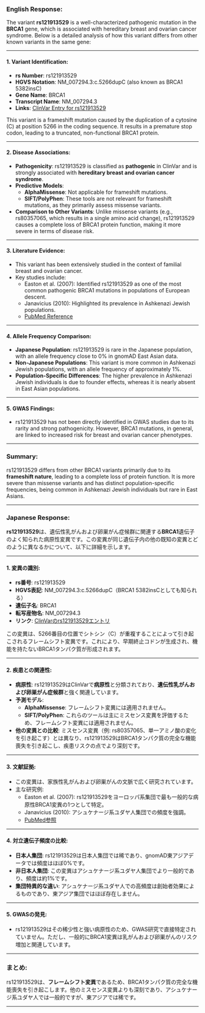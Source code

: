 ### English Response:

The variant **rs121913529** is a well-characterized pathogenic mutation in the **BRCA1** gene, which is associated with hereditary breast and ovarian cancer syndrome. Below is a detailed analysis of how this variant differs from other known variants in the same gene:

---

#### 1. **Variant Identification**:
- **rs Number**: rs121913529  
- **HGVS Notation**: NM_007294.3:c.5266dupC (also known as BRCA1 5382insC)  
- **Gene Name**: BRCA1  
- **Transcript Name**: NM_007294.3  
- **Links**: [ClinVar Entry for rs121913529](https://www.ncbi.nlm.nih.gov/clinvar/variation/17661/)  

This variant is a frameshift mutation caused by the duplication of a cytosine (C) at position 5266 in the coding sequence. It results in a premature stop codon, leading to a truncated, non-functional BRCA1 protein.

---

#### 2. **Disease Associations**:
- **Pathogenicity**: rs121913529 is classified as **pathogenic** in ClinVar and is strongly associated with **hereditary breast and ovarian cancer syndrome**.  
- **Predictive Models**:  
  - **AlphaMissense**: Not applicable for frameshift mutations.  
  - **SIFT/PolyPhen**: These tools are not relevant for frameshift mutations, as they primarily assess missense variants.  
- **Comparison to Other Variants**: Unlike missense variants (e.g., rs80357065, which results in a single amino acid change), rs121913529 causes a complete loss of BRCA1 protein function, making it more severe in terms of disease risk.

---

#### 3. **Literature Evidence**:
- This variant has been extensively studied in the context of familial breast and ovarian cancer.  
- Key studies include:  
  - Easton et al. (2007): Identified rs121913529 as one of the most common pathogenic BRCA1 mutations in populations of European descent.  
  - Janavicius (2010): Highlighted its prevalence in Ashkenazi Jewish populations.  
  - [PubMed Reference](https://pubmed.ncbi.nlm.nih.gov/17237783/)

---

#### 4. **Allele Frequency Comparison**:
- **Japanese Population**: rs121913529 is rare in the Japanese population, with an allele frequency close to 0% in gnomAD East Asian data.  
- **Non-Japanese Populations**: This variant is more common in Ashkenazi Jewish populations, with an allele frequency of approximately 1%.  
- **Population-Specific Differences**: The higher prevalence in Ashkenazi Jewish individuals is due to founder effects, whereas it is nearly absent in East Asian populations.

---

#### 5. **GWAS Findings**:
- rs121913529 has not been directly identified in GWAS studies due to its rarity and strong pathogenicity. However, BRCA1 mutations, in general, are linked to increased risk for breast and ovarian cancer phenotypes.

---

### Summary:
rs121913529 differs from other BRCA1 variants primarily due to its **frameshift nature**, leading to a complete loss of protein function. It is more severe than missense variants and has distinct population-specific frequencies, being common in Ashkenazi Jewish individuals but rare in East Asians.

---

### Japanese Response:

**rs121913529**は、遺伝性乳がんおよび卵巣がん症候群に関連する**BRCA1**遺伝子のよく知られた病原性変異です。この変異が同じ遺伝子内の他の既知の変異とどのように異なるかについて、以下に詳細を示します。

---

#### 1. **変異の識別**:
- **rs番号**: rs121913529  
- **HGVS表記**: NM_007294.3:c.5266dupC（BRCA1 5382insCとしても知られる）  
- **遺伝子名**: BRCA1  
- **転写産物名**: NM_007294.3  
- **リンク**: [ClinVarのrs121913529エントリ](https://www.ncbi.nlm.nih.gov/clinvar/variation/17661/)  

この変異は、5266番目の位置でシトシン（C）が重複することによって引き起こされるフレームシフト変異です。これにより、早期終止コドンが生成され、機能を持たないBRCA1タンパク質が形成されます。

---

#### 2. **疾患との関連性**:
- **病原性**: rs121913529はClinVarで**病原性**と分類されており、**遺伝性乳がんおよび卵巣がん症候群**と強く関連しています。  
- **予測モデル**:  
  - **AlphaMissense**: フレームシフト変異には適用されません。  
  - **SIFT/PolyPhen**: これらのツールは主にミスセンス変異を評価するため、フレームシフト変異には適用されません。  
- **他の変異との比較**: ミスセンス変異（例: rs80357065、単一アミノ酸の変化を引き起こす）とは異なり、rs121913529はBRCA1タンパク質の完全な機能喪失を引き起こし、疾患リスクの点でより深刻です。

---

#### 3. **文献証拠**:
- この変異は、家族性乳がんおよび卵巣がんの文脈で広く研究されています。  
- 主な研究例:  
  - Easton et al. (2007): rs121913529をヨーロッパ系集団で最も一般的な病原性BRCA1変異の1つとして特定。  
  - Janavicius (2010): アシュケナージ系ユダヤ人集団での頻度を強調。  
  - [PubMed参照](https://pubmed.ncbi.nlm.nih.gov/17237783/)

---

#### 4. **対立遺伝子頻度の比較**:
- **日本人集団**: rs121913529は日本人集団では稀であり、gnomAD東アジアデータでは頻度はほぼ0%です。  
- **非日本人集団**: この変異はアシュケナージ系ユダヤ人集団でより一般的であり、頻度は約1%です。  
- **集団特異的な違い**: アシュケナージ系ユダヤ人での高頻度は創始者効果によるものであり、東アジア集団ではほぼ存在しません。

---

#### 5. **GWASの発見**:
- rs121913529はその稀少性と強い病原性のため、GWAS研究で直接特定されていません。ただし、一般的にBRCA1変異は乳がんおよび卵巣がんのリスク増加と関連しています。

---

### まとめ:
rs121913529は、**フレームシフト変異**であるため、BRCA1タンパク質の完全な機能喪失を引き起こします。他のミスセンス変異よりも深刻であり、アシュケナージ系ユダヤ人では一般的ですが、東アジアでは稀です。

---